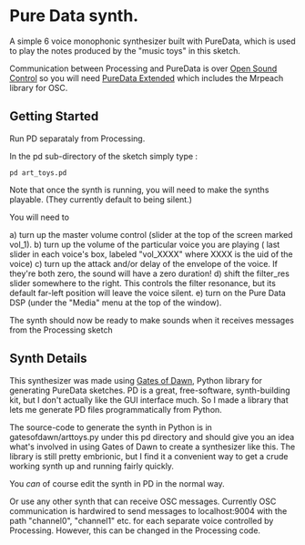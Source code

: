 # Pure Data synth.

A simple 6 voice monophonic synthesizer built with PureData, which is used to play the notes produced by the "music toys" in this sketch.

Communication between Processing and PureData is over [Open Sound Control](http://en.wikipedia.org/wiki/Open_Sound_Control) so you will need [PureData Extended](http://puredata.info/downloads/pd-extended) which includes the Mrpeach library for OSC.


## Getting Started
Run PD separataly from Processing.

In the pd sub-directory of the sketch simply type :

    pd art_toys.pd 
    
Note that once the synth is running, you will need to make the synths playable. (They currently default to being silent.)

You will need to

a) turn up the master volume control (slider at the top of the screen marked vol_1).
b) turn up the volume of the particular voice you are playing ( last slider in each voice's box, labeled "vol_XXXX" where XXXX is the uid of the voice)
c) turn up the attack and/or delay of the envelope of the voice. If they're both zero, the sound will have a zero duration!
d) shift the filter_res slider somewhere to the right. This controls the filter resonance, but its default far-left position will leave the voice silent.
e) turn on the Pure Data DSP (under the "Media" menu at the top of the window).

The synth should now be ready to make sounds when it receives messages from the Processing sketch 

## Synth Details

This synthesizer was made using [Gates of Dawn](https://github.com/interstar/gates-of-dawn), Python library for generating PureData sketches. PD is a great, free-software, synth-building kit, but I don't actually like the GUI interface much. So I made a library that lets me generate PD files programmatically from Python.

The source-code to generate the synth in Python is in gatesofdawn/arttoys.py under this pd directory and should give you an idea what's involved in using Gates of Dawn to create a synthesizer like this. The library is still pretty embrionic, but I find it a convenient way to get a crude working synth up and running fairly quickly.

You *can* of course edit the synth in PD in the normal way.

Or use any other synth that can receive OSC messages. Currently OSC communication is hardwired to send messages to localhost:9004 with the path "channel0", "channel1" etc. for each separate voice controlled by Processing. However, this can be changed in the Processing code. 
